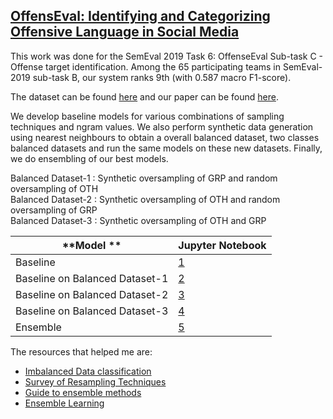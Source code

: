 ## [OffensEval: Identifying and Categorizing Offensive Language in Social Media ](https://competitions.codalab.org/competitions/20011)

This work was done for the SemEval 2019 Task 6: OffenseEval Sub-task C - Offense target identification. Among the 65 participating teams in SemEval-2019 sub-task B, our system ranks 9th (with 0.587 macro F1-score). 

The dataset can be found [here](https://github.com/abishekarun/OffenseEval/blob/master/offenseval-training-v1.tsv) and our paper can be found [here](https://arxiv.org/abs/1906.03692). 

We develop baseline models for various combinations of sampling techniques and ngram values. 
We also perform synthetic data generation using nearest neighbours to obtain a overall balanced dataset, two classes balanced datasets and run the same models on these new datasets. Finally, we do ensembling of our best models. 

Balanced Dataset-1 : Synthetic oversampling of GRP and random oversampling of OTH <br />
Balanced Dataset-2 : Synthetic oversampling of OTH and random oversampling of GRP <br />
Balanced Dataset-3 : Synthetic oversampling of OTH and GRP


|    **Model **  | **Jupyter Notebook** |
|--------------------|------------|
| Baseline | [1](https://nbviewer.jupyter.org/github/abishekarun/OffenseEval/blob/master/subtask_c/baselines.ipynb)|
| Baseline on Balanced Dataset-1| [2](https://nbviewer.jupyter.org/github/abishekarun/OffenseEval/blob/master/subtask_c/grp_baselines.ipynb) |
| Baseline on Balanced Dataset-2| [3](https://nbviewer.jupyter.org/github/abishekarun/OffenseEval/blob/master/subtask_c/oth_baselines.ipynb) |
| Baseline on Balanced Dataset-3| [4](https://nbviewer.jupyter.org/github/abishekarun/OffenseEval/blob/master/subtask_c/all_baselines.ipynb) |
| Ensemble| [5](https://nbviewer.jupyter.org/github/abishekarun/OffenseEval/blob/master/subtask_c/ensemble.ipynb) |


The resources that helped me are:

+ [Imbalanced Data classification](https://chih-ling-hsu.github.io/2017/07/25/Imbalanced-Data-Classification)
+ [Survey of Resampling Techniques](https://arxiv.org/pdf/1608.06048.pdf)
+ [Guide to ensemble methods](https://towardsdatascience.com/simple-guide-for-ensemble-learning-methods-d87cc68705a2)
+ [Ensemble Learning](https://blog.statsbot.co/ensemble-learning-d1dcd548e936)
